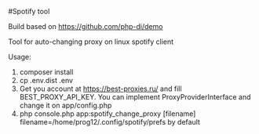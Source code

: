#Spotify tool

Build based on https://github.com/php-di/demo

Tool for auto-changing proxy on linux spotify client

Usage:
1. composer install
2. cp .env.dist .env
3. Get you account at https://best-proxies.ru/ and fill BEST_PROXY_API_KEY.
You can implement ProxyProviderInterface and change it on app/config.php
4. php console.php app:spotify_change_proxy [filename] 
filename=/home/prog12/.config/spotify/prefs by default